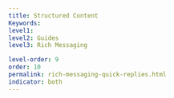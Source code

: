 ```yaml
---
title: Structured Content
Keywords:
level1:
level2: Guides
level3: Rich Messaging

level-order: 9
order: 10
permalink: rich-messaging-quick-replies.html
indicator: both
---
```

